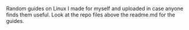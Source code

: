 Random guides on Linux I made for myself and uploaded in case anyone finds them useful. Look at the repo files above the readme.md for the guides.
